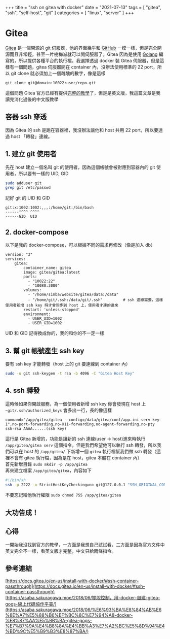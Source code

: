 +++
title = "ssh on gitea with docker"
date = "2021-07-13"
tags = [ "gitea", "ssh", "self-host", "git" ]
categories = [ "linux", "server" ]
+++

# Gitea

[Gitea](https://gitea.io) 是一個開源的 git 伺服器，他的界面幾乎和 [GitHub](https://github.com) 一模一樣，但是完全開源而且非常輕，甚至一片樹梅派就可以開伺服器了。Gitea 因為是使用 [Golang](https://golang.org/) 編寫的，所以提供各種平台的執行檔。我選擇透過 docker 裝 Gitea 伺服器，但是這樣有一個問題，gitea 伺服器開在 container 內，沒辦法使用標準的 22 port，所以 git clone 就必須加上一個醜醜的數字，像是這樣

```
git clone git@domain:10022:user/repo.git
```

這個問題 Gitea 官方已經有提供[完整的教學](https://docs.gitea.io/en-us/install-with-docker/#ssh-container-passthrough)了，但是是英文版，我這篇文章是我讀完消化過後的中文版教學

## 容器 ssh 穿透

因為 Gitea 的 ssh 是跑在容器裡，我沒辦法讓他和 host 共用 22 port，所以要透過 host 「轉發」連線。

## 1. 建立 git 使用者

先在 host 建立一個名叫 git 的使用者，因為這個帳號會被對應到容器內的 git 使用者，所以要有一樣的 UID, GID

```bash adduser
sudo adduser git
grep git /etc/passwd
```

記好 git 的 UID 和 GID

```passed /etc/passwd
git:x:1002:1002:,,,:/home/git:/bin/bash
------^^^^ ^^^^
------GID  UID
```

## 2. docker-compose

以下是我的 docker-compose，可以根據不同的需求再修改（像是加入 db）

```docker-compose docker-compose.yml
version: "3"
services:
    gitea:
        container_name: gitea
        image: gitea/gitea:latest
        ports:
          - "10022:22"
          - "10080:3000"
        volumes:
          - "/home/simba/website/gitea/data:/data"
          - "/home/git/.ssh:/data/git/.ssh"         # ssh 連線需要，這樣使用者新增 ssh key 時才會同步到 host 上，使用者才連的進來
        restart: 'unless-stopped'
        environment:
          - USER_UID=1002
          - USER_GID=1002
```

UID 和 GID 記得換成你的，我的和你的不一定一樣

## 3. 幫 git 帳號產生 ssh key

要有 ssh key 才能轉發（host 上的 git 要連線到 container 內）

```bash ssh-keygen
sudo -u git ssh-keygen -t rsa -b 4096 -C "Gitea Host Key"
```

## 4. ssh 轉發

這時候如果你開啟服務，為一個使用者新增 ssh key 你會發現在 host 上 `~git/.ssh/authorized_keys` 會多出一行，長的像這樣

```ssh example ssh key
command="/app/gitea/gitea --config=/data/gitea/conf/app.ini serv key-1",no-port-forwarding,no-X11-forwarding,no-agent-forwarding,no-pty ssh-rsa AAAA......(ssh key)
```

這行是 Gitea 新增的，功能是讓新的 ssh 連線(user -> host)進來時執行 `/app/gitea/gitea serv` 這個指令，但是我們希望他可以執行 ssh 轉發，所以我們可以在 host 的 `/app/gitea/` 下新增一個 `gitea` 執行檔幫我們做 ssh 轉發（這裡不會有 gitea 執行檔，因為是在 host，gitea 本體在 container 內）  
首先新增目錄 `sudo mkdir -p /app/gitea`  
再來建立檔案 `/app/gitea/gitea`，內容如下

```bash /app/gitea/gitea
#!/bin/sh
ssh -p 2222 -o StrictHostKeyChecking=no git@127.0.0.1 "SSH_ORIGINAL_COMMAND=\"$SSH_ORIGINAL_COMMAND\" $0 $@"
```

不要忘記給他執行權限 `sudo chmod 755 /app/gitea/gitea`

## 大功告成！

## 心得

一開始我沒找到官方的教學，一方面是我想自己試試看，二方面是因為官方文件中英文完全不一樣，看英文版才完整，中文只給兩條指令。

## 參考連結

[https://docs.gitea.io/en-us/install-with-docker/#ssh-container-passthrough](https://docs.gitea.io/en-us/install-with-docker/#ssh-container-passthrough)  
[https://asaba.sakuragawa.moe/2018/06/擺脫控制，用-docker-自建-gitea-gogs-線上代碼協作平臺/](https://asaba.sakuragawa.moe/2018/06/%E6%93%BA%E8%84%AB%E6%8E%A7%E5%88%B6%EF%BC%8C%E7%94%A8-docker-%E8%87%AA%E5%BB%BA-gitea-gogs-%E7%B7%9A%E4%B8%8A%E4%BB%A3%E7%A2%BC%E5%8D%94%E4%BD%9C%E5%B9%B3%E8%87%BA/)
